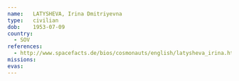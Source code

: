 ```yaml
---
name:	LATYSHEVA, Irina Dmitriyevna
type:	civilian
dob:	1953-07-09
country:
  - SOV
references:
  - http://www.spacefacts.de/bios/cosmonauts/english/latysheva_irina.htm
missions:
evas:
---
```

